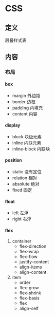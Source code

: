 # CSS #

## 定义 ##
层叠样式表

## 内容 ##
### 布局 ###
#### box ####
  - margin 外边距 
  - border 边框 
  - padding 内填充 
  - content 内容 
   
	
#### display ####
  - block 块级元素
  - inline 内联元素
  - inline-block 内联块

#### position ####
  - static 没有定位
  - relation 相对
  - absolute 绝对
  - fixed 固定
	
#### float ####
  - left 左浮
  - right 右浮
	
#### flex ####
  1. container
      - flex-direction
      - flex-wrap
      - flex-flow
      - justify-content
      - align-items
      - align-content  
  2. item
      - order 
      - flex-grow
      - flex-shrink
      - flex-basis
      - flex
      - align-self  

